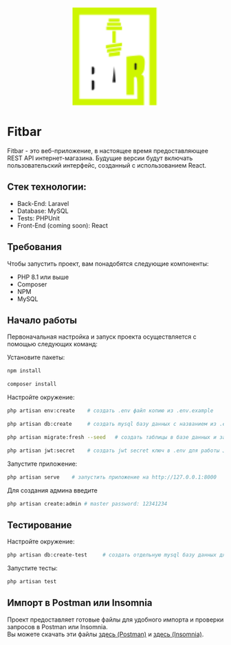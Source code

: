 <p align="center"><a href="https://github.com/bdumitrua/fitbar" target="_blank"><img src="https://github.com/bdumitrua/fitbar/blob/main/public/logo.svg" width="200" alt="Fitbar Logo"></a></p>

# Fitbar

Fitbar - это веб-приложение, в настоящее время предоставляющее REST API интернет-магазина. Будущие версии будут включать пользовательский интерфейс, созданный с использованием React.

## Стек технологии:

-   Back-End: Laravel
-   Database: MySQL
-   Tests: PHPUnit
-   Front-End (coming soon): React

## Требования

Чтобы запустить проект, вам понадобятся следующие компоненты:

-   PHP 8.1 или выше
-   Composer
-   NPM
-   MySQL

## Начало работы

Первоначальная настройка и запуск проекта осуществляется с помощью следующих команд:

Установите пакеты:

```bash
npm install
```

```bash
composer install
```

Настройте окружение:

```bash
php artisan env:create    # создать .env файл копию из .env.example
```

```bash
php artisan db:create     # создать mysql базу данных с названием из .env
```

```bash
php artisan migrate:fresh --seed   # создать таблицы в базе данных и заполнить их данными
```

```bash
php artisan jwt:secret    # создать jwt secret ключ в .env для работы JWT авторизации
```

Запустите приложение:

```bash
php artisan serve    # запустить приложение на http://127.0.0.1:8000
```

Для создания админа введите 

```bash
php artisan create:admin # master password: 12341234
```

## Тестирование

Настройте окружение:

```bash
php artisan db:create-test     # создать отдельную mysql базу данных для тестирования
```

Запустите тесты:

```bash
php artisan test
```


## Импорт в Postman или Insomnia

Проект предоставляет готовые файлы для удобного импорта и проверки запросов в Postman или Insomnia. <br>
Вы можете скачать эти файлы [здесь (Postman)](https://github.com/bdumitrua/fitbar/blob/main/Fitbar.postman_collection.json) и [здесь (Insomnia)](https://github.com/bdumitrua/fitbar/blob/main/fitbarInsomnia).
<br>
<br>
<br>
